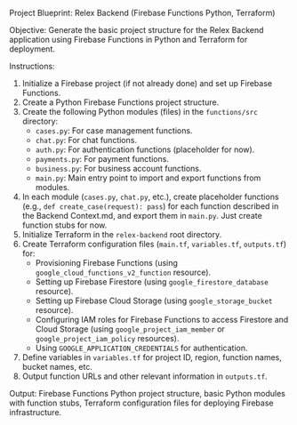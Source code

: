 Project Blueprint: Relex Backend (Firebase Functions Python, Terraform)

Objective: Generate the basic project structure for the Relex Backend application using Firebase Functions in Python and Terraform for deployment.

Instructions:

1.  Initialize a Firebase project (if not already done) and set up Firebase Functions.
2.  Create a Python Firebase Functions project structure.
3.  Create the following Python modules (files) in the `functions/src` directory:
    *   `cases.py`: For case management functions.
    *   `chat.py`: For chat functions.
    *   `auth.py`: For authentication functions (placeholder for now).
    *   `payments.py`: For payment functions.
    *   `business.py`: For business account functions.
    *   `main.py`: Main entry point to import and export functions from modules.
4.  In each module (`cases.py`, `chat.py`, etc.), create placeholder functions (e.g., `def create_case(request): pass`) for each function described in the Backend Context.md, and export them in `main.py`.  Just create function stubs for now.
5.  Initialize Terraform in the `relex-backend` root directory.
6.  Create Terraform configuration files (`main.tf`, `variables.tf`, `outputs.tf`) for:
    *   Provisioning Firebase Functions (using `google_cloud_functions_v2_function` resource).
    *   Setting up Firebase Firestore (using `google_firestore_database` resource).
    *   Setting up Firebase Cloud Storage (using `google_storage_bucket` resource).
    *   Configuring IAM roles for Firebase Functions to access Firestore and Cloud Storage (using `google_project_iam_member` or `google_project_iam_policy` resources).
    *   Using `GOOGLE_APPLICATION_CREDENTIALS` for authentication.
7.  Define variables in `variables.tf` for project ID, region, function names, bucket names, etc.
8.  Output function URLs and other relevant information in `outputs.tf`.

Output: Firebase Functions Python project structure, basic Python modules with function stubs, Terraform configuration files for deploying Firebase infrastructure.